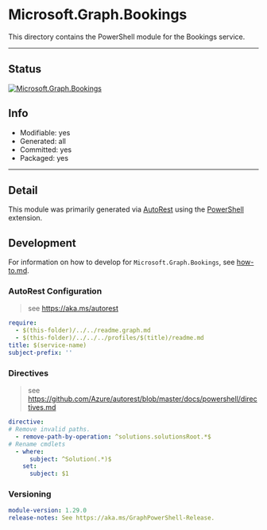 <!-- region Generated -->
# Microsoft.Graph.Bookings
This directory contains the PowerShell module for the Bookings service.

---
## Status
[![Microsoft.Graph.Bookings](https://img.shields.io/powershellgallery/v/Microsoft.Graph.Bookings.svg?style=flat-square&label=Microsoft.Graph.Bookings "Microsoft.Graph.Bookings")](https://www.powershellgallery.com/packages/Microsoft.Graph.Bookings/)

## Info
- Modifiable: yes
- Generated: all
- Committed: yes
- Packaged: yes

---
## Detail
This module was primarily generated via [AutoRest](https://github.com/Azure/autorest) using the [PowerShell](https://github.com/Azure/autorest.powershell) extension.

## Development
For information on how to develop for `Microsoft.Graph.Bookings`, see [how-to.md](how-to.md).
<!-- endregion -->

### AutoRest Configuration

> see https://aka.ms/autorest

``` yaml
require:
  - $(this-folder)/../../readme.graph.md
  - $(this-folder)/../../../profiles/$(title)/readme.md
title: $(service-name)
subject-prefix: ''

```

### Directives

> see https://github.com/Azure/autorest/blob/master/docs/powershell/directives.md

``` yaml
directive:
# Remove invalid paths.
  - remove-path-by-operation: ^solutions.solutionsRoot.*$
# Rename cmdlets
  - where:
      subject: ^Solution(.*)$
    set:
      subject: $1
```
### Versioning

``` yaml
module-version: 1.29.0
release-notes: See https://aka.ms/GraphPowerShell-Release.
```
